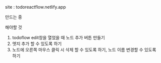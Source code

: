 site : todoreactflow.netlify.app

만드는 중

해야할 것
<br>

1. todoflow edit창을 열었을 때 노드 추가 버튼 만들기
2. 엣지 추가 할 수 있도록 하기
3. 노드에 오른쪽 마우스 클릭 시 삭제 할 수 있도록 하기, 노드 이름 변경할 수 있도록 하기
